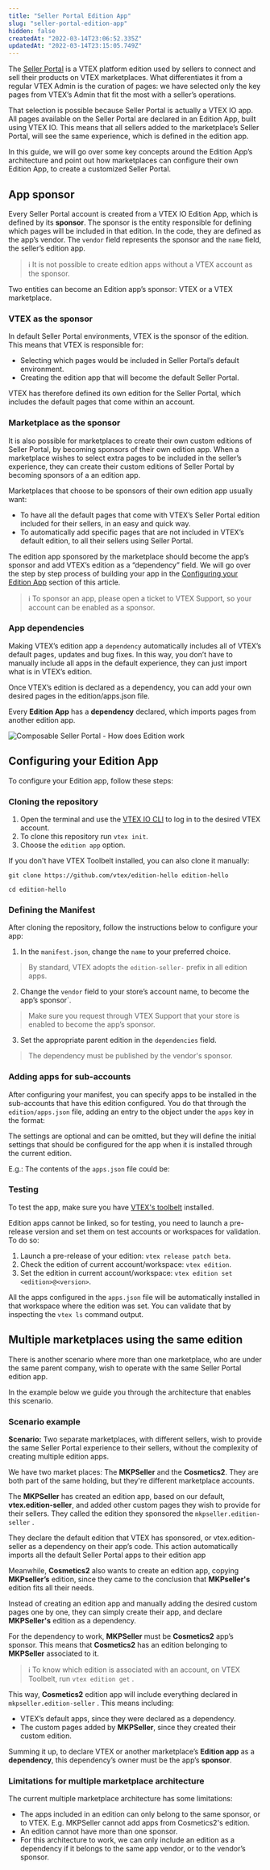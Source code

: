 ```yaml
---
title: "Seller Portal Edition App"
slug: "seller-portal-edition-app"
hidden: false
createdAt: "2022-03-14T23:06:52.335Z"
updatedAt: "2022-03-14T23:15:05.749Z"
---
```


The [Seller Portal](https://help.vtex.com/en/tutorial/seller-portal-primeiros-passos--6w1vBdRH2uuBGmUqgNQjwK) is a VTEX platform edition used by sellers to connect and sell their products on VTEX marketplaces. What differentiates it from a regular VTEX Admin is the curation of pages: we have selected only the key pages from VTEX’s Admin that fit the most with a seller’s operations.

That selection is possible because Seller Portal is actually a VTEX IO app. All pages available on the Seller Portal are declared in an Edition App, built using VTEX IO. This means that all sellers added to the marketplace’s Seller Portal, will see the same experience, which is defined in the edition app.

In this guide, we will go over some key concepts around the Edition App’s architecture and point out how marketplaces can configure their own Edition App, to create a customized Seller Portal.

## App sponsor

Every Seller Portal account is created from a VTEX IO Edition App, which is defined by its **sponsor**. The sponsor is the entity responsible for defining which pages will be included in that edition. In the code, they are defined as the app’s vendor. The `vendor` field represents the sponsor and the `name` field, the seller’s edition app.

> ℹ️ It is not possible to create edition apps without a VTEX account as the sponsor.

Two entities can become an Edition app’s sponsor: VTEX or a VTEX marketplace.

### VTEX as the sponsor

In default Seller Portal environments, VTEX is the sponsor of the edition. This means that VTEX is responsible for:

* Selecting which pages would be included in Seller Portal’s default environment.
* Creating the edition app that will become the default Seller Portal.

VTEX has therefore defined its own edition for the Seller Portal, which includes the default pages that come within an account.

### Marketplace as the sponsor

It is also possible for marketplaces to create their own custom editions of Seller Portal, by becoming sponsors of their own edition app. When a marketplace wishes to select extra pages to be included in the seller’s experience, they can create their custom editions of Seller Portal by becoming sponsors of a an edition app.

Marketplaces that choose to be sponsors of their own edition app usually want:

* To have all the default pages that come with VTEX’s Seller Portal edition included for their sellers, in an easy and quick way.
* To automatically add specific pages that are not included in VTEX’s default edition, to all their sellers using Seller Portal.

The edition app sponsored by the marketplace should become the app’s sponsor and add VTEX’s edition as a “dependency” field. We will go over the step by step process of building your app in the [Configuring your Edition App](#configuring-your-edition-app) section of this article.

> ℹ️ To sponsor an app, please open a ticket to VTEX Support, so your account can be enabled as a sponsor.

### App dependencies

Making VTEX’s edition app a `dependency` automatically includes all of VTEX’s default pages, updates and bug fixes. In this way, you don’t have to manually include all apps in the default experience, they can just import what is in VTEX’s edition.

Once VTEX’s edition is declared as a dependency, you can add your own desired pages in the edition/apps.json file.

Every **Edition App** has a **dependency** declared, which imports pages from another edition app.

![Composable Seller Portal - How does Edition work](https://cdn.jsdelivr.net/gh/vtexdocs/dev-portal-content@main/images/seller-portal-edition-app-0.jpg)

## Configuring your Edition App

To configure your Edition app, follow these steps:

### Cloning the repository

1. Open the terminal and use the [VTEX IO CLI](https://developers.vtex.com/vtex-developer-docs/docs/vtex-io-documentation-vtex-io-cli-installation-and-command-reference) to log in to the desired VTEX account.
2. To clone this repository run `vtex init`.
3. Choose the `edition app` option.

If you don't have VTEX Toolbelt installed, you can also clone it manually:

 `git clone https://github.com/vtex/edition-hello edition-hello`

 `cd edition-hello`

### Defining the Manifest

After cloning the repository, follow the instructions below to configure your app:

1. In the `manifest.json`, change the `name` to your preferred choice.

> By standard, VTEX adopts the `edition-seller-` prefix in all edition apps.

2. Change the `vendor` field to your store’s account name, to become the app’s sponsor`.

> Make sure you request through VTEX Support that your store is enabled to become the app’s sponsor.

3. Set the appropriate parent edition in the `dependencies` field.

> The dependency must be published by the vendor's sponsor.

### Adding apps for sub-accounts

After configuring your manifest, you can specify apps to be installed in the sub-accounts that have this edition configured. You do that through the `edition/apps.json` file, adding an entry to the object under the `apps` key in the format:

The settings are optional and can be omitted, but they will define the initial settings that should be configured for the app when it is installed through the current edition.

E.g.: The contents of the `apps.json` file could be:

### Testing

To test the app, make sure you have [VTEX's toolbelt](https://github.com/vtex/toolbelt) installed.

Edition apps cannot be linked, so for testing, you need to launch a pre-release version and set them on test accounts or workspaces for validation. To do so:

1. Launch a pre-release of your edition: `vtex release patch beta`.
2. Check the edition of current account/workspace: `vtex edition`.
3. Set the edition in current account/workspace: `vtex edition set <edition>@<version>`.

All the apps configured in the `apps.json` file will be automatically installed in that workspace where the edition was set. You can validate that by inspecting the `vtex ls` command output.

## Multiple marketplaces using the same edition

There is another scenario where more than one marketplace, who are under the same parent company, wish to operate with the same Seller Portal edition app.

In the example below we guide you through the architecture that enables this scenario.

### Scenario example

**Scenario:** Two separate marketplaces, with different sellers, wish to provide the same Seller Portal experience to their sellers, without the complexity of creating multiple edition apps.

We have two market places: The **MKPSeller** and the **Cosmetics2**. They are both part of the same holding, but they're different marketplace accounts.

The **MKPSeller** has created an edition app, based on our default, **vtex.edition-seller**, and added other custom pages they wish to provide for their sellers. They called the edition they sponsored the `mkpseller.edition-seller` .

They declare the default edition that VTEX has sponsored, or vtex.edition-seller as a dependency on their app’s code. This action automatically imports all the default Seller Portal apps to their edition app

Meanwhile, **Cosmetics2** also wants to create an edition app, copying **MKPseller’s** edition, since they came to the conclusion that **MKPseller's** edition fits all their needs.

Instead of creating an edition app and manually adding the desired custom pages one by one, they can simply create their app, and declare **MKPSeller's** edition as a dependency.

For the dependency to work, **MKPSeller** must be **Cosmetics2** app’s sponsor. This means that **Cosmetics2** has an edition belonging to **MKPSeller** associated to it.

> ℹ️ To know which edition is associated with an account, on VTEX Toolbelt, run `vtex edition get` .

This way, **Cosmetics2** edition app will include everything declared in `mkpseller.edition-seller` . This means including:

* VTEX’s default apps, since they were declared as a dependency.
* The custom pages added by **MKPSeller**, since they created their custom edition.

Summing it up, to declare VTEX or another marketplace’s **Edition app** as a **dependency**, this dependency’s owner must be the app’s **sponsor**.

### Limitations for multiple marketplace architecture

The current multiple marketplace architecture has some limitations:

* The apps included in an edition can only belong to the same sponsor, or to VTEX. E.g. MKPSeller cannot add apps from Cosmetics2's edition.
* An edition cannot have more than one sponsor.
* For this architecture to work, we can only include an edition as a dependency if it belongs to the same app vendor, or to the vendor’s sponsor.
